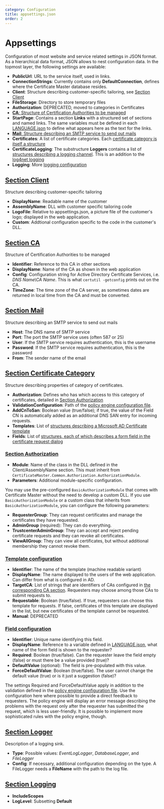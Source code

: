 ```yaml
---
category: Configuration
title: appsettings.json
order: 2
---
```


# Appsettings

Configuration of most website and service related settings in JSON format. As a hierarchical data format, JSON allows to nest configuration data. In the topmost layer, the following settings are available:

* **PublicUrl**: URL to the service itself, used in links.
* **ConnectionStrings**: Currently contains only **DefaultConnection**, defines where the Certificate Master database resides.
* **Client**: Structure describing customer-specific tailoring, see [Section Client](appsettings.md#ClientConfig)
* **FileStorage**: Directory to store temporary files
* **Authorization**: DEPRECATED, moved to categories in Certificates
* [**CA**: Structure of Certification Authorities to be managed](appsettings.md#CAConfig)
* **StartPage**: Contains a section **Links** with a structured set of sections and named links. The same variables must be defined in each [LANGUAGE.json](https://github.com/glueckkanja-pki/certmaster-gitbooks/tree/43c614d05e1dc450020bcaaf35bffddbb53a56dc/docs/configuration/README.md#languagejson-website) to define what appears here as the text for the links.
* [**Mail**: Structure describing an SMTP service to send out mails](appsettings.md#SMTPConfig)
* **Certificates**: A list of certificate categories. Each [certificate category is itself a structure](appsettings.md#CertificateCategoryConfig)
* **CertificateLogging**: The substructure **Loggers** contains a list of [structures describing a logging channel](appsettings.md#LoggerConfig). This is an addition to the [log4net logging](https://github.com/glueckkanja-pki/certmaster-gitbooks/tree/43c614d05e1dc450020bcaaf35bffddbb53a56dc/docs/configuration/README.md#log4netconfig-all-components)
* **Logging**: More [logging configuration](appsettings.md#LoggingConfig)

## [Section Client](appsettings.md)

Structure describing customer-specific tailoring

* **DisplayName**: Readable name of the customer
* **AssemblyName**: DLL with customer specific tailoring code
* **LogoFile**: Relative to appsettings.json, a picture file of the customer's logo; displayed in the web application.
* **Custom**: Addtional configuration specific to the code in the customer's DLL.

## [Section CA](appsettings.md)

Structure of Certification Authorities to be managed

* **Identifier**: Reference to this CA in other sections
* **DisplayName**: Name of the CA as shown in the web application
* **Config**: Configuration string for Active Directory Certificate Services, i.e. _DNS Name\CA Name_. This is what `certutil -getconfig` prints out on the CA.
* **TimeZone**: The time zone of the CA server, as sometimes dates are returned in local time from the CA and must be converted.

## [Section Mail](appsettings.md)

Structure describing an SMTP service to send out mails

* **Host**: The DNS name of SMTP service
* **Port**: The port the SMTP service uses \(often 587 or 25\)
* **User**: If the SMTP service requires authentication, this is the username
* **Password**: If the SMTP service requires authentication, this is the password
* **From**: The sender name of the email

## [Section Certificate Category](appsettings.md)

Structure describing properties of category of certificates.

* **Authorization**: Defines who has which access to this category of certificates, detailed in [Section Authorization](appsettings.md#AuthorizationConfig)
* **ValidationConfiguration**: Path of the [policy engine configuration file](https://github.com/glueckkanja-pki/certmaster-gitbooks/tree/43c614d05e1dc450020bcaaf35bffddbb53a56dc/docs/configuration/README.md#policy-engine-configuration-file-all-components).
* **AddCnToSan**: Boolean value \(true/false\); if true, the value of the Field CN is automatically added as an additional DNS SAN entry for incoming requests.
* **Templates**: List of [structures describing a Microsoft AD Certificate template](appsettings.md#TemplateConfig)
* **Fields**: List of [structures, each of which describes a form field in the certificate request dialog](appsettings.md#FieldConfig)

### [Section Authorization](appsettings.md)

* **Module**: Name of the class in the DLL defined in the Client/AssemblyName section. This must inherit from `CertificateMaster.Common.Authorization.AuthorizationModule`.
* **Parameters**: Additional module-specific configuration.

You may use the pre-configured `BasicAuthorizationModule` that comes with Certificate Master without the need to develop a custom DLL. If you use `BasicAuthorizationModule` or a custom class that inherits from `BasicAuthorizationModule`, you can configure the following parameters:

* **RequesterGroup**: They can request certificates and manage the certificates they have requested.
* **AdminGroup** \(required\): They can do everything.
* **TrustcenterAdminGroup**: They can accept and reject pending certificate requests and they can revoke all certificates.
* **ViewAllGroup**: They can view all certificates, but without additional membership they cannot revoke them.

### [Template configuration](appsettings.md)

* **Identifier**: The name of the template \(machine readable variant\)
* **DisplayName**: The name displayed to the users of the web application. Can differ from what is configured in AD.
* **TargetCA**: List of strings that are identifiers of CAs configured in [the corresponding CA section](appsettings.md#CAConfig). Requesters may choose among those CAs to submit requests to.
* **Requestable**: Boolean \(true/false\). If true, requesters can choose this template for requests. If false, certificates of this template are displayed in the list, but new certificates of the template cannot be requested.
* **Manual**: DEPRECATED

### [Field configuration](appsettings.md)

* **Identifier**: Unique name identifying this field.
* **DisplayName**: Reference to a variable defined in [LANGUAGE.json](https://github.com/glueckkanja-pki/certmaster-gitbooks/tree/43c614d05e1dc450020bcaaf35bffddbb53a56dc/docs/configuration/README.md#languagejson-website), what name of the form field is shown to the requester?
* **Required**: Boolean \(true/false\). Can the requester leave the field empty \(false\) or must there be a value provided \(true\)?
* **DefaultValue** \(optional\): The field is pre-populated with this value.
* **ForceDefaultValue**: Boolean \(true/false\). The user cannot change the default value \(true\) or is it just a suggestion \(false\)?

The settings Required and ForceDefaultValue apply in addition to the validation defined in the [policy engine configuration file](https://github.com/glueckkanja-pki/certmaster-gitbooks/tree/43c614d05e1dc450020bcaaf35bffddbb53a56dc/docs/configuration/README.md#policy-engine-configuration-file-all-components). Use the configuration here where possible to provide a direct feedback to requesters. The policy engine will display an error message describing the problems with the request only after the requester has submitted the request, which is less user-friendly. It is possible to implement more sophisticated rules with the policy engine, though.

## [Section Logger](appsettings.md)

Description of a logging sink.

* **Type**: Possible values: _EventLogLogger_, _DatabaseLogger_, and _FileLogger_
* **Config**: If necessary, additional configuration depending on the type. A FileLogger needs a **FileName** with the path to the log file.

## [Section Logging](appsettings.md)

* **IncludeScopes**
* **LogLevel**: Subsetting **Default**

